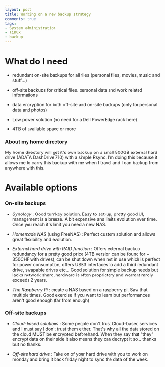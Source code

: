 ```yaml
---
layout: post
title: Working on a new backup strategy
comments: true
tags:
- System administration
- linux
- backup
---
```

# What do I need

- redundant on-site backups for all files (personal files, movies, music and stuff...)

- off-site backups for critical files, personal data and work related informations

- data encryption for both off-site and on-site backups (only for personal data and photos)

- Low power solution (no need for a Dell PowerEdge rack here)

- 4TB of available space or more

### About my home directory

My home directory will get it's own backup on a small 500GB external hard drive (ADATA DashDrive 710) with a simple Rsync. I'm doing this because it allows me to carry this backup with me when I travel and I can backup from anywhere with this.

# Available options

### On-site backups

- _Synology_ : Good turnkey solution. Easy to set-up, pretty good UI, management is a breeze. A bit expensive ans limits evolution over time. Once you reach it's limit you need a new NAS.

- _Homemade NAS_ (using FreeNAS) : Perfect custom solution and allows great flexibility and evolution.

- _External hard drive with RAID function_ : Offers external backup redundancy for a pretty good price (4TB version can be found for ~ 350CHF with drives), can be shut down when not in use which is perfect for power consumption, offers USB3 interfaces to add a third redundant drive, swapable drives etc... Good solution for simple backup needs but lacks network share, hardware is often proprietary and warrant rarely exceeds 2 years.

- _The Raspberry Pi_ : create a NAS based on a raspberry pi. Saw that multiple times. Good exercise if you want to learn but performances aren't good enough (far from enough)

### Off-site backups

- _Cloud-based solutions_ : Some people don't trust Cloud-based services and I must say I don't trust them either. That's why all the data stored on the cloud MUST be encrypted beforehand. When they say that "they" encrypt data on their side it also means they can decrypt it so... thanks but no thanks.

- _Off-site hard drive_ : Take on of your hard drive with you to work on monday and bring it back friday night to sync the data of the week.